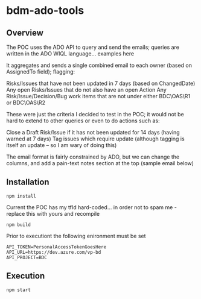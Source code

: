 # bdm-ado-tools

## Overview

The POC uses the ADO API to query and send the emails; queries are written in the ADO WIQL language… examples here

It aggregates and sends a single combined email to each owner (based on AssignedTo field); flagging:

Risks/Issues that have not been updated in 7 days (based on ChangedDate)
Any open Risks/Issues that do not also have an open Action
Any Risk/Issue/Decision/Bug work items that are not under either BDC\OAS\R1 or BDC\OAS\R2
 
These were just the criteria I decided to test in the POC; it would not be hard to extend to other queries or even to do actions such as:

Close a Draft Risk/Issue if it has not been updated for 14 days (having warned at 7 days)
Tag issues which require update (although tagging is itself an update – so I am wary of doing this)

The email format is fairly constrained by ADO, but we can change the columns, and add a pain-text notes section at the top (sample email below)

## Installation

```
npm install
```

Current the POC has my tfId hard-coded... in order not to spam me - replace this with yours and recompile
```
npm build
```

Prior to executiont the following enironment must be set
```
API_TOKEN=PersonalAccessTokenGoesHere
API_URL=https://dev.azure.com/vp-bd
API_PROJECT=BDC
```

## Execution

```
npm start
```